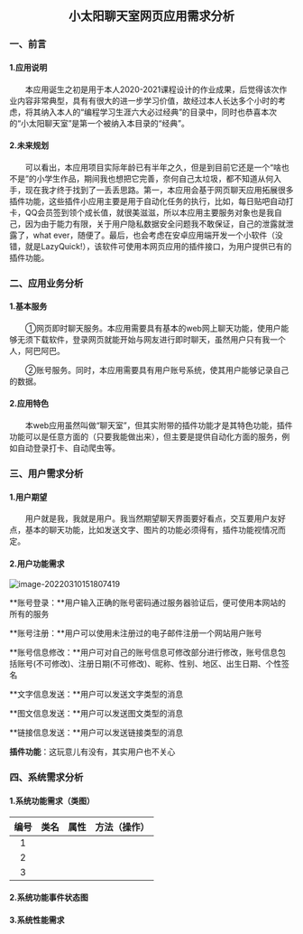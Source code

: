 ## <center>小太阳聊天室网页应用需求分析</center>

### 一、前言

#### 1.应用说明

&emsp;&emsp;本应用诞生之初是用于本人2020-2021课程设计的作业成果，后觉得该次作业内容非常典型，具有有很大的进一步学习价值，故经过本人长达多个小时的考虑，将其纳入本人的“编程学习生涯六大必过经典”的目录中，同时也恭喜本次的“小太阳聊天室”是第一个被纳入本目录的“经典”。

#### 2.未来规划

&emsp;&emsp;可以看出，本应用项目实际年龄已有半年之久，但是到目前它还是一个“啥也不是”的小学生作品，期间我也想把它完善，奈何自己太垃圾，都不知道从何入手，现在我才终于找到了一丢丢思路。第一，本应用会基于网页聊天应用拓展很多插件功能，这些插件小应用主要是用于自动化任务的执行，比如，每日贴吧自动打卡，QQ会员签到领个成长值，就很美滋滋，所以本应用主要服务对象也是我自己，因为由于能力有限，关于用户隐私数据安全问题我不敢保证，自己的泄露就泄露了，what ever，随便了。最后，也会考虑在安卓应用端开发一个小软件（没错，就是LazyQuick!），该软件可使用本网页应用的插件接口，为用户提供已有的插件功能。

### 二、应用业务分析

#### 1.基本服务

&emsp;&emsp;①网页即时聊天服务。本应用需要具有基本的web网上聊天功能，使用户能够无须下载软件，登录网页就能开始与网友进行即时聊天，虽然用户只有我一个人，阿巴阿巴。

&emsp;&emsp;②账号服务。同时，本应用需要具有用户账号系统，使其用户能够记录自己的数据。

#### 2.应用特色

&emsp;&emsp;本web应用虽然叫做“聊天室”，但其实附带的插件功能才是其特色功能，插件功能可以是任意方面的（只要我能做出来），但主要是提供自动化方面的服务，例如自动登录打卡、自动爬虫等。

### 三、用户需求分析

#### 1.用户期望

&emsp;&emsp;用户就是我，我就是用户。我当然期望聊天界面要好看点，交互要用户友好点，基本的聊天功能，比如发送文字、图片的功能必须得有，插件功能视情况而定。

#### 2.用户功能需求

![image-20220310151807419](C:\Users\PuTik\Desktop\小太阳\STalkRoom\G-文档资源索引\图片\需求分析-用户用例图.png)

**账号登录：**用户输入正确的账号密码通过服务器验证后，便可使用本网站的所有的服务

**账号注册：**用户可以使用未注册过的电子邮件注册一个网站用户账号

**账号信息修改：**用户可对自己的账号信息可修改部分进行修改，账号信息包括账号(不可修改)、注册日期(不可修改)、昵称、性别、地区、出生日期、个性签名

**文字信息发送：**用户可以发送文字类型的消息

**图文信息发送：**用户可以发送图文类型的消息

**链接信息发送：**用户可以发送链接类型的消息

**插件功能**：这玩意儿有没有，其实用户也不关心

### 四、系统需求分析

#### 1.系统功能需求（类图）

| 编号 | 类名 | 属性 | 方法（操作） |
| :--: | :--: | :--: | :----------: |
|  1   |      |      |              |
|  2   |      |      |              |
|  3   |      |      |              |

#### 2.系统功能事件状态图

#### 3.系统性能需求